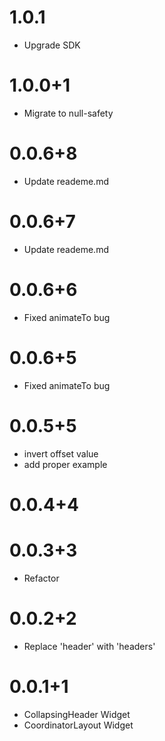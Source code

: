 # 1.0.1
* Upgrade SDK

# 1.0.0+1
* Migrate to null-safety

# 0.0.6+8
* Update reademe.md

# 0.0.6+7
* Update reademe.md
  
# 0.0.6+6
* Fixed animateTo bug

# 0.0.6+5
* Fixed animateTo bug

# 0.0.5+5
* invert offset value
* add proper example

# 0.0.4+4
# 0.0.3+3
* Refactor

# 0.0.2+2
* Replace 'header' with 'headers'

# 0.0.1+1
* CollapsingHeader Widget
* CoordinatorLayout Widget
